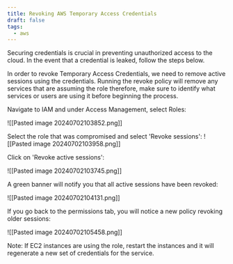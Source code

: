 ```yaml
---
title: Revoking AWS Temporary Access Credentials
draft: false
tags:
  - aws
---
```

Securing credentials is crucial in preventing unauthorized access to the cloud. In the event that a credential is leaked, follow the steps below.

In order to revoke Temporary Access Credentials, we need to remove active sessions using the credentials. Running the revoke policy will remove any services that are assuming the role therefore, make sure to identify what services or users are using it before beginning the process.

Navigate to IAM and under Access Management, select Roles:

![[Pasted image 20240702103852.png]]

Select the role that was compromised and select 'Revoke sessions':
![[Pasted image 20240702103958.png]]

Click on 'Revoke active sessions':

![[Pasted image 20240702103745.png]]

A green banner will notify you that all active sessions have been revoked:

![[Pasted image 20240702104131.png]]

If you go back to the permissions tab, you will notice a new policy revoking older sessions:

![[Pasted image 20240702105458.png]]

Note: If EC2 instances are using the role, restart the instances and it will regenerate a new set of credentials for the service. 